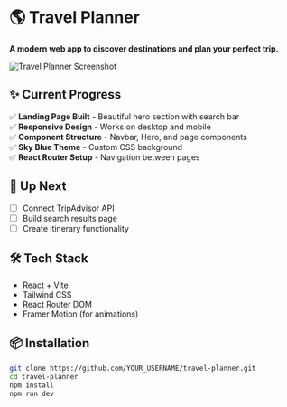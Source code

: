 # 🌎 Travel Planner

**A modern web app to discover destinations and plan your perfect trip.**

![Travel Planner Screenshot](https://via.placeholder.com/800x400/87CEEB/000000?text=Travel+Planner+Screenshot+Coming+Soon)

## ✨ Current Progress
✅ **Landing Page Built** - Beautiful hero section with search bar  
✅ **Responsive Design** - Works on desktop and mobile  
✅ **Component Structure** - Navbar, Hero, and page components  
✅ **Sky Blue Theme** - Custom CSS background  
✅ **React Router Setup** - Navigation between pages  

## 🚀 Up Next
- [ ] Connect TripAdvisor API
- [ ] Build search results page
- [ ] Create itinerary functionality

## 🛠️ Tech Stack
- React + Vite
- Tailwind CSS
- React Router DOM
- Framer Motion (for animations)

## 📦 Installation
```bash
git clone https://github.com/YOUR_USERNAME/travel-planner.git
cd travel-planner
npm install
npm run dev
